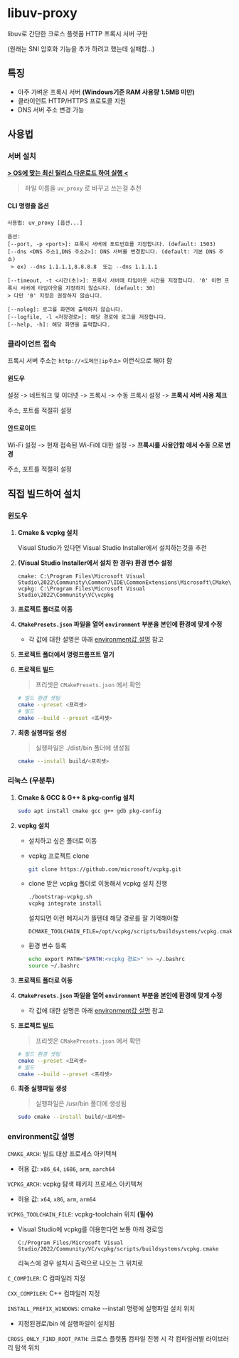 # libuv-proxy

libuv로 간단한 크로스 플렛폼 HTTP 프록시 서버 구현

(원래는 SNI 암호화 기능을 추가 하려고 했는데 실패함...)

## 특징

-   아주 가벼운 프록시 서버 **(Windows기준 RAM 사용량 1.5MB 미만)**
-   클라이언트 HTTP/HTTPS 프로토콜 지원
-   DNS 서버 주소 변경 가능

## 사용법

### 서버 설치

**[> OS에 맞는 최신 릴리스 다운로드 하여 실행 <](https://github.com/Lseoksee/libuv-proxy/releases)**

> 파일 이름을 `uv_proxy` 로 바꾸고 쓰는걸 추천

#### CLI 명령줄 옵션

```
사용법: uv_proxy [옵션...]

옵션:
[--port, -p <port>]: 프록시 서버에 포트번호를 지정합니다. (default: 1503)
[--dns <DNS 주소1,DNS 주소2>]: DNS 서버를 변경합니다. (default: 기본 DNS 주소)
 > ex) --dns 1.1.1.1,8.8.8.8  또는 --dns 1.1.1.1

[--timeout, -t <시간(초)>]: 프록시 서버에 타임아웃 시간을 지정합니다. '0' 이면 프록시 서버에 타임아웃을 지정하지 않습니다. (default: 30)
> 다만 '0' 지정은 권장하지 않습니다.

[--nolog]: 로그를 화면에 출력하지 않습니다.
[--logfile, -l <저장경로>]: 해당 경로에 로그를 저장합니다.
[--help, -h]: 해당 화면을 출력합니다.
```

### 클라이언트 접속

프록시 서버 주소는 `http://<도메인|ip주소>` 이런식으로 해야 함

#### 윈도우

설정 -> 네트워크 및 이더넷 -> 프록시 -> 수동 프록시 설정 -> **프록시 서버 사용 체크**

주소, 포트를 적절히 설정

#### 안드로이드

Wi-Fi 설정 -> 현재 접속된 Wi-Fi에 대한 설정 -> **프록시를 사용안함 에서 수동 으로 변경**

주소, 포트를 적절히 설정

## 직접 빌드하여 설치

### 윈도우

1. **Cmake & vcpkg 설치**

    Visual Studio가 있다면 Visual Studio Installer에서 설치하는것을 추천

2. **(Visual Studio Installer에서 설치 한 경우) 환경 변수 설정**

    ```
    cmake: C:\Program Files\Microsoft Visual Studio\2022\Community\Common7\IDE\CommonExtensions\Microsoft\CMake\CMake\bin
    vcpkg: C:\Program Files\Microsoft Visual Studio\2022\Community\VC\vcpkg
    ```

3. **프로젝트 폴더로 이동**

4. **`CMakePresets.json` 파일을 열어 `environment` 부분을 본인에 환경에 맞게 수정**

    - 각 값에 대한 설명은 아래 [environment값 설명](#environment값-설명) 참고

5. **프로젝트 폴더에서 명령프롬프트 열기**

6. **프로젝트 빌드**

    > 프리셋은 `CMakePresets.json` 에서 확인

    ```bash
    # 빌드 환경 셋팅
    cmake --preset <프리셋>
    # 빌드
    cmake --build --preset <프리셋>
    ```

7. **최종 실행파일 생성**

    > 실행파일은 ./dist/bin 폴더에 생성됨

    ```bash
    cmake --install build/<프리셋>
    ```

### 리눅스 (우분투)

1. **Cmake & GCC & G++ & pkg-config 설치**

    ```bash
    sudo apt install cmake gcc g++ gdb pkg-config
    ```

2. **vcpkg 설치**

    - 설치하고 싶은 폴더로 이동

    - vcpkg 프로젝트 clone

        ```bash
        git clone https://github.com/microsoft/vcpkg.git
        ```

    - clone 받은 vcpkg 폴더로 이동해서 vcpkg 설치 진행

        ```bash
        ./bootstrap-vcpkg.sh
        vcpkg integrate install
        ```

        설치되면 이런 메지시가 뜰텐데 해당 경로를 잘 기억해야함

        ```
        DCMAKE_TOOLCHAIN_FILE=/opt/vcpkg/scripts/buildsystems/vcpkg.cmake
        ```

    - 환경 변수 등록

        ```bash
        echo export PATH="$PATH:<vcpkg 경로>" >> ~/.bashrc
        source ~/.bashrc
        ```

3. **프로젝트 폴더로 이동**

4. **`CMakePresets.json` 파일을 열어 `environment` 부분을 본인에 환경에 맞게 수정**

    - 각 값에 대한 설명은 아래 [environment값 설명](#environment값-설명) 참고

5. **프로젝트 빌드**

    > 프리셋은 `CMakePresets.json` 에서 확인

    ```bash
    # 빌드 환경 셋팅
    cmake --preset <프리셋>
    # 빌드
    cmake --build --preset <프리셋>
    ```

6. **최종 실행파일 생성**

    > 실행파일은 /usr/bin 폴더에 생성됨

    ```bash
    sudo cmake --install build/<프리셋>
    ```

### environment값 설명

`CMAKE_ARCH`: 빌드 대상 프로세스 아키텍쳐

-   허용 값: `x86_64`, `i686`, `arm`, `aarch64`

`VCPKG_ARCH`: vcpkg 탐색 패키지 프로세스 아키텍쳐

-   허용 값: `x64`, `x86`, `arm`, `arm64`

`VCPKG_TOOLCHAIN_FILE`: vcpkg-toolchain 위치 **(필수)**

-   Visual Studio에 vcpkg를 이용한다면 보통 아래 경로임

    ```
    C:/Program Files/Microsoft Visual Studio/2022/Community/VC/vcpkg/scripts/buildsystems/vcpkg.cmake
    ```

    리눅스에 경우 설치시 출력으로 나오는 그 위치로

`C_COMPILER`: C 컴파일러 지정

`CXX_COMPILER`: C++ 컴파일러 지정

`INSTALL_PREFIX_WINDOWS`: cmake --install 명령에 실행파일 설치 위치

-   지정된경로/bin 에 실행파일이 설치됨

`CROSS_ONLY_FIND_ROOT_PATH`: 크로스 플렛폼 컴파일 진행 시 각 컴파일러별 라이브러리 탐색 위치
